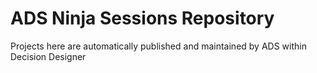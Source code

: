 # ADS Ninja Sessions Repository

Projects here are automatically published and maintained by ADS within Decision Designer
